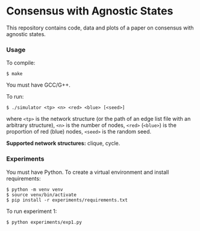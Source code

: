 Consensus with Agnostic States
==

This repository contains code, data and plots of a paper on consensus with
agnostic states.

### Usage

To compile:

```
$ make
```

You must have GCC/G++.

To run:

```
$ ./simulator <tp> <n> <red> <blue> [<seed>]
```

where `<tp>` is the network structure (or the path of an edge list file with
an arbitrary structure), `<n>` is the number of nodes, `<red>` (`<blue>`) is
the proportion of red (blue) nodes, `<seed>` is the random seed.

**Supported network structures:**
clique, cycle.

### Experiments

You must have Python. To create a virtual environment and install requirements:

```
$ python -m venv venv
$ source venv/bin/activate
$ pip install -r experiments/requirements.txt
```

To run experiment 1:

```
$ python experiments/exp1.py
```


